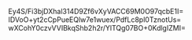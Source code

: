 Ey4S/Fi3bjDXhal314D9Zf6vXyVACC69M0O97qcbE1I=
IDVoO+yt2cCpPueEQlw7e1wuex/PdfLc8pl0TznotUs=
wXCohY0czvVVIBkqShb2h2r/YlTQg07BO+0KdlgIZMI=
